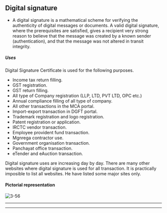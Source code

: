 ## Digital signature
- A digital signature is a mathematical scheme for verifying the authenticity of digital messages or documents. A valid digital signature, where the prerequisites are satisfied, gives a recipient very strong reason to believe that the message was created by a known sender (authentication), and that the message was not altered in transit integrity.
##### Uses
Digital Signature Certificate is used for the following purposes.

- Income tax return filling.
- GST registration.
- GST return filling.
- All type of Company registration (LLP, LTD, PVT LTD, OPC etc.)
- Annual compliance filling of all type of company.
- All other transactions in the MCA portal.
- Import-export transaction in DGFT portal.
- Trademark registration and logo registration.
- Patent registration or application.
- IRCTC vendor transaction.
- Employee provident fund transaction.
- Mgnrega contractor use.
- Government organisation transaction.
- Panchayat office transaction.
- eTender and eAuction transaction.

Digital signature uses are increasing day by day. There are many other websites where digital signature is used for all transaction. It is practically imposible to list all websites. He have listed some major sites only.
#### Pictorial representation
![3-56](https://user-images.githubusercontent.com/74062509/115358984-d6e25900-a1db-11eb-8832-339e0bb6f871.png)
***
***
